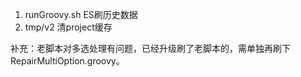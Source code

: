 1. runGroovy.sh ES刷历史数据
2. tmp/v2 清project缓存

补充：老脚本对多选处理有问题，已经升级刷了老脚本的，需单独再刷下RepairMultiOption.groovy。